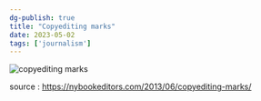 ```yaml
---
dg-publish: true
title: "Copyediting marks"
date: 2023-05-02
tags: ['journalism']
---
```


![copyediting marks](images/image-copyediting-marks.jpg)

source : https://nybookeditors.com/2013/06/copyediting-marks/